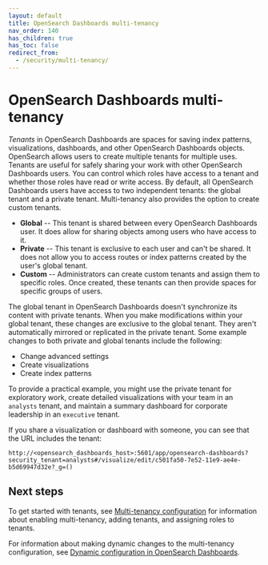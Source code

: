 ```yaml
---
layout: default
title: OpenSearch Dashboards multi-tenancy
nav_order: 140
has_children: true
has_toc: false
redirect_from:
  - /security/multi-tenancy/
---
```


# OpenSearch Dashboards multi-tenancy

*Tenants* in OpenSearch Dashboards are spaces for saving index patterns, visualizations, dashboards, and other OpenSearch Dashboards objects. OpenSearch allows users to create multiple tenants for multiple uses. Tenants are useful for safely sharing your work with other OpenSearch Dashboards users. You can control which roles have access to a tenant and whether those roles have read or write access. By default, all OpenSearch Dashboards users have access to two independent tenants: the global tenant and a private tenant. Multi-tenancy also provides the option to create custom tenants.

- **Global** -- This tenant is shared between every OpenSearch Dashboards user. It does allow for sharing objects among users who have access to it.
- **Private** -- This tenant is exclusive to each user and can't be shared. It does not allow you to access routes or index patterns created by the user's global tenant.
- **Custom** -- Administrators can create custom tenants and assign them to specific roles. Once created, these tenants can then provide spaces for specific groups of users.

The global tenant in OpenSearch Dashboards doesn't synchronize its content with private tenants. When you make modifications within your global tenant, these changes are exclusive to the global tenant. They aren't automatically mirrored or replicated in the private tenant. Some example changes to both private and global tenants include the following:

- Change advanced settings
- Create visualizations
- Create index patterns

To provide a practical example, you might use the private tenant for exploratory work, create detailed visualizations with your team in an `analysts` tenant, and maintain a summary dashboard for corporate leadership in an `executive` tenant.

If you share a visualization or dashboard with someone, you can see that the URL includes the tenant:

```
http://<opensearch_dashboards_host>:5601/app/opensearch-dashboards?security_tenant=analysts#/visualize/edit/c501fa50-7e52-11e9-ae4e-b5d69947d32e?_g=()
```

## Next steps

To get started with tenants, see [Multi-tenancy configuration]({{site.url}}{{site.baseurl}}/security/multi-tenancy/multi-tenancy-config/) for information about enabling multi-tenancy, adding tenants, and assigning roles to tenants.

For information about making dynamic changes to the multi-tenancy configuration, see [Dynamic configuration in OpenSearch Dashboards]({{site.url}}{{site.baseurl}}/security/multi-tenancy/dynamic-config/).


